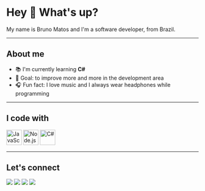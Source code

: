# Hey 👋 What's up?

My name is Bruno Matos and I'm a software developer, from Brazil.

---

## About me

- 📚 I'm currently learning **C#**
- 🎯 Goal: to improve more and more in the development area  
- 🎧 Fun fact: I love music and I always wear headphones while programming

---

## I code with

<img src="https://cdn.jsdelivr.net/gh/devicons/devicon/icons/javascript/javascript-original.svg" alt="JavaScript" width="40" height="40"/>
<img src="https://cdn.jsdelivr.net/gh/devicons/devicon/icons/nodejs/nodejs-original.svg" alt="Node.js" width="40" height="40"/>
<img src="https://cdn.jsdelivr.net/gh/devicons/devicon/icons/csharp/csharp-original.svg" alt="C#" width="40" height="40"/>

---

## Let's connect

<a href="https://discord.com/users/seu-id" target="_blank"><img src="https://img.shields.io/badge/Discord-7289DA?style=for-the-badge&logo=discord&logoColor=white"/></a>
<a href="https://www.youtube.com/@seucanal" target="_blank"><img src="https://img.shields.io/badge/YouTube-FF0000?style=for-the-badge&logo=youtube&logoColor=white"/></a>
<a href="https://www.instagram.com/seuusuario" target="_blank"><img src="https://img.shields.io/badge/Instagram-E4405F?style=for-the-badge&logo=instagram&logoColor=white"/></a>
<a href="https://www.linkedin.com/in/seuusuario" target="_blank"><img src="https://img.shields.io/badge/LinkedIn-0A66C2?style=for-the-badge&logo=linkedin&logoColor=white"/></a>
